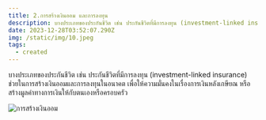 ```yaml
---
title: 2.การสร้างเงินออม และการลงทุน
description: บางประเภทของประกันชีวิต เช่น ประกันชีวิตที่มีการลงทุน (investment-linked insurance)
date: 2023-12-28T03:52:07.290Z
img: /static/img/10.jpeg
tags:
  - created
---
```

บางประเภทของประกันชีวิต เช่น ประกันชีวิตที่มีการลงทุน (investment-linked insurance) ช่วยในการสร้างเงินออมและการลงทุนในอนาคต เพื่อให้ความมั่นคงในเรื่องการเงินหลังเกษียณ หรือสร้างมูลค่าทางการเงินให้กับตนเองหรือครอบครัว

![การสร้างเงินออม](/static/img/10.jpeg "การสร้างเงินออม")
